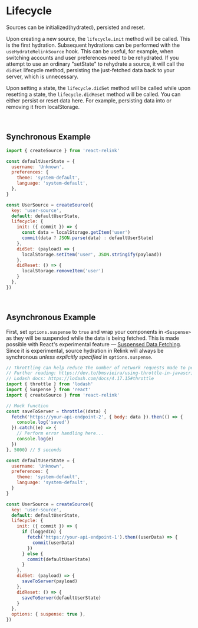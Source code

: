 # Lifecycle
Sources can be initialized(hydrated), persisted and reset.

Upon creating a new source, the `lifecycle.init` method will be called. This is the first hydration. Subsequent hydrations can be performed with the `useHydrateRelinkSource` hook. This can be useful, for example, when switching accounts and user preferences need to be rehydrated. If you attempt to use an ordinary "setState" to rehydrate a source, it will call the `didSet` lifecycle method, persisting the just-fetched data back to your server, which is unnecessary.

Upon setting a state, the `lifecycle.didSet` method will be called while upon resetting a state, the `lifecycle.didReset` method will be called. You can either persist or reset data here. For example, persisting data into or removing it from localStorage.

<br/>

## Synchronous Example

```js
import { createSource } from 'react-relink'

const defaultUserState = {
  username: 'Unknown',
  preferences: {
    theme: 'system-default',
    language: 'system-default',
  },
}

const UserSource = createSource({
  key: 'user-source',
  default: defaultUserState,
  lifecycle: {
    init: ({ commit }) => {
      const data = localStorage.getItem('user')
      commit(data ? JSON.parse(data) : defaultUserState)
    },
    didSet: (payload) => {
      localStorage.setItem('user', JSON.stringify(payload))
    },
    didReset: () => {
      localStorage.removeItem('user')
    }
  },
})
```

<br/>

## Asynchronous Example

First, set `options.suspense` to `true` and wrap your components in `<Suspense>` as they will be suspended while the data is being fetched. This is made possible with React's experimental feature — [Suspensed Data Fetching](https://reactjs.org/docs/concurrent-mode-suspense.html). Since it is experimental, source hydration in Relink will always be synchronous *unless explicitly specified* in `options.suspense`.

```js
// Throttling can help reduce the number of network requests made to persist data
// Further reading: https://dev.to/bmsvieira/using-throttle-in-javascript-254g
// Lodash docs: https://lodash.com/docs/4.17.15#throttle
import { throttle } from 'lodash'
import { Suspense } from 'react'
import { createSource } from 'react-relink'

// Mock function
const saveToServer = throttle((data) {
  fetch('https://your-api-endpoint-2', { body: data }).then(() => {
    console.log('saved')
  }).catch((e) => {
    // Perform error handling here...
    console.log(e)
  })
}, 5000) // 5 seconds

const defaultUserState = {
  username: 'Unknown',
  preferences: {
    theme: 'system-default',
    language: 'system-default',
  }
}

const UserSource = createSource({
  key: 'user-source',
  default: defaultUserState,
  lifecycle: {
    init: ({ commit }) => {
      if (loggedIn) {
        fetch('https://your-api-endpoint-1').then((userData) => {
          commit(userData)
        })
      } else {
        commit(defaultUserState)
      }
    },
    didSet: (payload) => {
      saveToServer(payload)
    },
    didReset: () => {
      saveToServer(defaultUserState)
    }
  },
  options: { suspense: true },
})
```

<br/>
